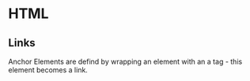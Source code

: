 # HTML

## Links

Anchor Elements are defind by wrapping an element with an a tag - this element becomes a link.

